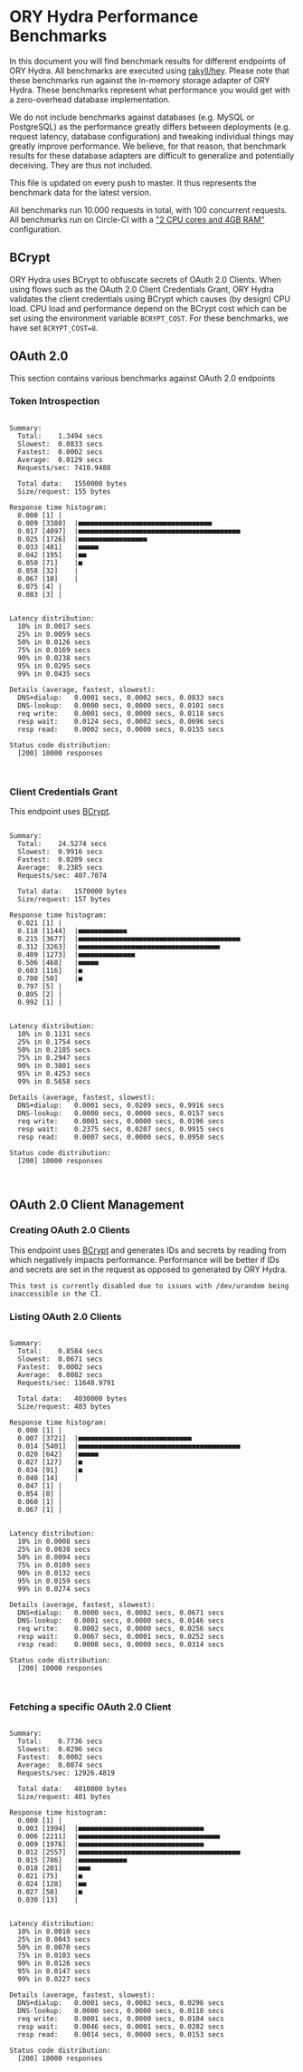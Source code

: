 # ORY Hydra Performance Benchmarks

In this document you will find benchmark results for different endpoints of ORY Hydra. All benchmarks are executed
using [rakyll/hey](https://github.com/rakyll/hey). Please note that these benchmarks run against the in-memory storage
adapter of ORY Hydra. These benchmarks represent what performance you would get with a zero-overhead database implementation.

We do not include benchmarks against databases (e.g. MySQL or PostgreSQL) as the performance greatly differs between
deployments (e.g. request latency, database configuration) and tweaking individual things may greatly improve performance.
We believe, for that reason, that benchmark results for these database adapters are difficult to generalize and potentially
deceiving. They are thus not included.

This file is updated on every push to master. It thus represents the benchmark data for the latest version.

All benchmarks run 10.000 requests in total, with 100 concurrent requests. All benchmarks run on Circle-CI with a
["2 CPU cores and 4GB RAM"](https://support.circleci.com/hc/en-us/articles/360000489307-Why-do-my-tests-take-longer-to-run-on-CircleCI-than-locally-)
configuration.

## BCrypt

ORY Hydra uses BCrypt to obfuscate secrets of OAuth 2.0 Clients. When using flows such as the OAuth 2.0 Client Credentials
Grant, ORY Hydra validates the client credentials using BCrypt which causes (by design) CPU load. CPU load and performance
depend on the BCrypt cost which can be set using the environment variable `BCRYPT_COST`. For these benchmarks,
we have set `BCRYPT_COST=8`.

## OAuth 2.0

This section contains various benchmarks against OAuth 2.0 endpoints

### Token Introspection

```

Summary:
  Total:	1.3494 secs
  Slowest:	0.0833 secs
  Fastest:	0.0002 secs
  Average:	0.0129 secs
  Requests/sec:	7410.9488
  
  Total data:	1550000 bytes
  Size/request:	155 bytes

Response time histogram:
  0.000 [1]	|
  0.009 [3380]	|■■■■■■■■■■■■■■■■■■■■■■■■■■■■■■■■■
  0.017 [4097]	|■■■■■■■■■■■■■■■■■■■■■■■■■■■■■■■■■■■■■■■■
  0.025 [1726]	|■■■■■■■■■■■■■■■■■
  0.033 [481]	|■■■■■
  0.042 [195]	|■■
  0.050 [71]	|■
  0.058 [32]	|
  0.067 [10]	|
  0.075 [4]	|
  0.083 [3]	|


Latency distribution:
  10% in 0.0017 secs
  25% in 0.0059 secs
  50% in 0.0126 secs
  75% in 0.0169 secs
  90% in 0.0238 secs
  95% in 0.0295 secs
  99% in 0.0435 secs

Details (average, fastest, slowest):
  DNS+dialup:	0.0001 secs, 0.0002 secs, 0.0833 secs
  DNS-lookup:	0.0000 secs, 0.0000 secs, 0.0101 secs
  req write:	0.0001 secs, 0.0000 secs, 0.0118 secs
  resp wait:	0.0124 secs, 0.0002 secs, 0.0696 secs
  resp read:	0.0002 secs, 0.0000 secs, 0.0155 secs

Status code distribution:
  [200]	10000 responses



```

### Client Credentials Grant

This endpoint uses [BCrypt](#bcrypt).

```

Summary:
  Total:	24.5274 secs
  Slowest:	0.9916 secs
  Fastest:	0.0209 secs
  Average:	0.2385 secs
  Requests/sec:	407.7074
  
  Total data:	1570000 bytes
  Size/request:	157 bytes

Response time histogram:
  0.021 [1]	|
  0.118 [1144]	|■■■■■■■■■■■■
  0.215 [3677]	|■■■■■■■■■■■■■■■■■■■■■■■■■■■■■■■■■■■■■■■■
  0.312 [3263]	|■■■■■■■■■■■■■■■■■■■■■■■■■■■■■■■■■■■
  0.409 [1273]	|■■■■■■■■■■■■■■
  0.506 [468]	|■■■■■
  0.603 [116]	|■
  0.700 [50]	|■
  0.797 [5]	|
  0.895 [2]	|
  0.992 [1]	|


Latency distribution:
  10% in 0.1131 secs
  25% in 0.1754 secs
  50% in 0.2185 secs
  75% in 0.2947 secs
  90% in 0.3801 secs
  95% in 0.4253 secs
  99% in 0.5658 secs

Details (average, fastest, slowest):
  DNS+dialup:	0.0001 secs, 0.0209 secs, 0.9916 secs
  DNS-lookup:	0.0000 secs, 0.0000 secs, 0.0157 secs
  req write:	0.0001 secs, 0.0000 secs, 0.0196 secs
  resp wait:	0.2375 secs, 0.0207 secs, 0.9915 secs
  resp read:	0.0007 secs, 0.0000 secs, 0.0950 secs

Status code distribution:
  [200]	10000 responses



```

## OAuth 2.0 Client Management

### Creating OAuth 2.0 Clients

This endpoint uses [BCrypt](#bcrypt) and generates IDs and secrets by reading from  which negatively impacts
performance. Performance will be better if IDs and secrets are set in the request as opposed to generated by ORY Hydra.

```
This test is currently disabled due to issues with /dev/urandom being inaccessible in the CI.
```

### Listing OAuth 2.0 Clients

```

Summary:
  Total:	0.8584 secs
  Slowest:	0.0671 secs
  Fastest:	0.0002 secs
  Average:	0.0082 secs
  Requests/sec:	11648.9791
  
  Total data:	4030000 bytes
  Size/request:	403 bytes

Response time histogram:
  0.000 [1]	|
  0.007 [3721]	|■■■■■■■■■■■■■■■■■■■■■■■■■■■■
  0.014 [5401]	|■■■■■■■■■■■■■■■■■■■■■■■■■■■■■■■■■■■■■■■■
  0.020 [642]	|■■■■■
  0.027 [127]	|■
  0.034 [91]	|■
  0.040 [14]	|
  0.047 [1]	|
  0.054 [0]	|
  0.060 [1]	|
  0.067 [1]	|


Latency distribution:
  10% in 0.0008 secs
  25% in 0.0038 secs
  50% in 0.0094 secs
  75% in 0.0109 secs
  90% in 0.0132 secs
  95% in 0.0159 secs
  99% in 0.0274 secs

Details (average, fastest, slowest):
  DNS+dialup:	0.0000 secs, 0.0002 secs, 0.0671 secs
  DNS-lookup:	0.0001 secs, 0.0000 secs, 0.0146 secs
  req write:	0.0002 secs, 0.0000 secs, 0.0256 secs
  resp wait:	0.0067 secs, 0.0001 secs, 0.0252 secs
  resp read:	0.0008 secs, 0.0000 secs, 0.0314 secs

Status code distribution:
  [200]	10000 responses



```

### Fetching a specific OAuth 2.0 Client

```

Summary:
  Total:	0.7736 secs
  Slowest:	0.0296 secs
  Fastest:	0.0002 secs
  Average:	0.0074 secs
  Requests/sec:	12926.4819
  
  Total data:	4010000 bytes
  Size/request:	401 bytes

Response time histogram:
  0.000 [1]	|
  0.003 [1994]	|■■■■■■■■■■■■■■■■■■■■■■■■■■■■■■■
  0.006 [2211]	|■■■■■■■■■■■■■■■■■■■■■■■■■■■■■■■■■■■
  0.009 [1976]	|■■■■■■■■■■■■■■■■■■■■■■■■■■■■■■■
  0.012 [2557]	|■■■■■■■■■■■■■■■■■■■■■■■■■■■■■■■■■■■■■■■■
  0.015 [786]	|■■■■■■■■■■■■
  0.018 [201]	|■■■
  0.021 [75]	|■
  0.024 [128]	|■■
  0.027 [58]	|■
  0.030 [13]	|


Latency distribution:
  10% in 0.0010 secs
  25% in 0.0043 secs
  50% in 0.0070 secs
  75% in 0.0103 secs
  90% in 0.0126 secs
  95% in 0.0147 secs
  99% in 0.0227 secs

Details (average, fastest, slowest):
  DNS+dialup:	0.0001 secs, 0.0002 secs, 0.0296 secs
  DNS-lookup:	0.0000 secs, 0.0000 secs, 0.0110 secs
  req write:	0.0001 secs, 0.0000 secs, 0.0104 secs
  resp wait:	0.0046 secs, 0.0001 secs, 0.0282 secs
  resp read:	0.0014 secs, 0.0000 secs, 0.0153 secs

Status code distribution:
  [200]	10000 responses



```

